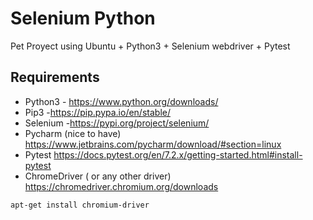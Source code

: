 # Selenium Python

Pet Proyect using Ubuntu + Python3 + Selenium webdriver + Pytest

## Requirements 
* Python3  - https://www.python.org/downloads/
* Pip3  -https://pip.pypa.io/en/stable/ 
* Selenium  -https://pypi.org/project/selenium/  
* Pycharm (nice to have)  https://www.jetbrains.com/pycharm/download/#section=linux 
* Pytest https://docs.pytest.org/en/7.2.x/getting-started.html#install-pytest 
* ChromeDriver ( or any other driver)  https://chromedriver.chromium.org/downloads
 ```commandline
apt-get install chromium-driver


